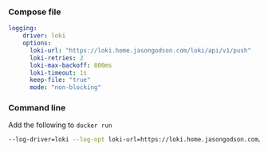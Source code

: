 ### Compose file
```yaml
logging: 
    driver: loki
    options:
      loki-url: "https://loki.home.jasongodson.com/loki/api/v1/push"
      loki-retries: 2
      loki-max-backoff: 800ms
      loki-timeout: 1s
      keep-file: "true"
      mode: "non-blocking"
```

### Command line
Add the following to `docker run`

```bash
--log-driver=loki --log-opt loki-url=https://loki.home.jasongodson.com/loki/api/v1/push --log-opt loki-retries=2 --log-opt loki-max-backoff=800ms --log-opt loki-timeout=1s --log-opt keep-file=true --log-opt mode=non-blocking
```